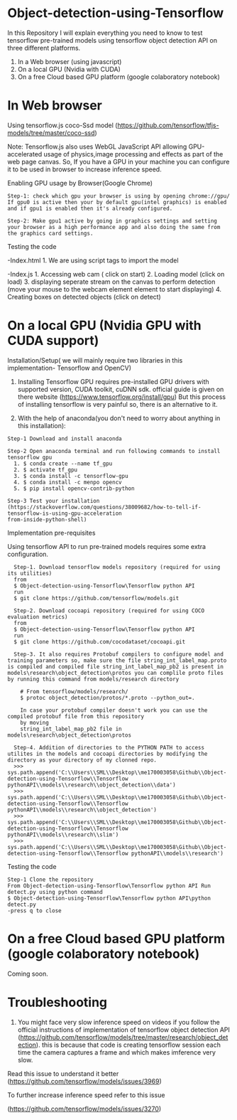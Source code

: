 # Object-detection-using-Tensorflow

In this Repository I will explain everything you need to know to test tensorflow pre-trained models using tensorflow object detection API on three different platforms.

1. In a Web browser (using javascript)  
2. On a local GPU (Nvidia with CUDA)
3. On a free Cloud based GPU platform (google colaboratory notebook)

# In Web browser

Using tensorflow.js coco-Ssd model (https://github.com/tensorflow/tfjs-models/tree/master/coco-ssd)

  Note: Tensorflow.js also uses WebGL JavaScript API allowing GPU-accelerated usage of physics,image processing and effects as part of    the web page canvas.
  So, If you have a GPU in your machine you can configure it to be used in browser to increase inference speed.

  Enabling GPU usage by Browser(Google Chrome)

    Step-1: check which gpu your browser is using by opening chrome://gpu/
    If gpu0 is active then your by default gpu(intel graphics) is enabled and if gpu1 is enabled then it's already configured.

    Step-2: Make gpu1 active by going in graphics settings and setting your browser as a high performance app and also doing the same from the graphics card settings.

  Testing the code

  -Index.html
    1. We are using script tags to import the model

  -Index.js
    1. Accessing web cam ( click on start)
    2. Loading model (click on load)
    3. displaying seperate stream on the canvas to perform detection (move your mouse to the webcam element element to start displaying)
    4. Creating boxes on detected objects (click on detect)


# On a local GPU (Nvidia GPU with CUDA support)

  Installation/Setup( we will mainly require two libraries in this implementation- Tensorflow and OpenCV)

   1. Installing Tensorflow GPU requires pre-installed GPU drivers with supported version, CUDA toolkit, cuDNN sdk.
        official guide is given on there website (https://www.tensorflow.org/install/gpu)
        But this process of installing tensorflow is very painful so, there is an alternative to it.

   2. With the help of anaconda(you don't need to worry about anything in this installation):

    Step-1 Download and install anaconda

    Step-2 Open anaconda terminal and run following commands to install tensorflow gpu
      1. $ conda create --name tf_gpu
      2. $ activate tf_gpu
      3. $ conda install -c tensorflow-gpu
      4. $ conda install -c menpo opencv
      5. $ pip install opencv-contrib-python

    Step-3 Test your installation (https://stackoverflow.com/questions/38009682/how-to-tell-if-tensorflow-is-using-gpu-acceleration
    from-inside-python-shell)

  Implementation pre-requisites 

   Using tensorflow API to run pre-trained models requires some extra configuration.
   
      Step-1. Download tensorflow models repository (required for using its utilities)
      from 
      $ Object-detection-using-Tensorflow\Tensorflow python API
      run 
      $ git clone https://github.com/tensorflow/models.git
      
      Step-2. Download cocoapi repository (required for using COCO evaluation metrics)
      from 
      $ Object-detection-using-Tensorflow\Tensorflow python API
      run
      $ git clone https://github.com/cocodataset/cocoapi.git
      
      Step-3. It also requires Protobuf compilers to configure model and training parameters so, make sure the file string_int_label_map.proto is compiled and compiled file string_int_label_map_pb2 is present in models\research\object_detection\protos you can complile proto files by running this command from models/research directory

        # From tensorflow/models/research/
        $ protoc object_detection/protos/*.proto --python_out=.

        In case your protobuf compiler doesn't work you can use the compiled protobuf file from this repository 
        by moving 
        string_int_label_map_pb2 file in models\research\object_detection\protos

      Step-4. Addition of directories to the PYTHON PATH to access utilites in the models and cocoapi directories by modifying the directory as your directory of my clonned repo.
      >>> sys.path.append('C:\\Users\\SML\\Desktop\\me170003058\Github\\Object-detection-using-Tensorflow\\Tensorflow pythonAPI\\models\\research\\object_detection\\data')
      >>> sys.path.append('C:\\Users\\SML\\Desktop\\me170003058\Github\\Object-detection-using-Tensorflow\\Tensorflow pythonAPI\\models\\research\\object_detection')
      >>> sys.path.append('C:\\Users\\SML\\Desktop\\me170003058\Github\\Object-detection-using-Tensorflow\\Tensorflow pythonAPI\\models\\research\\slim')
      >>> sys.path.append('C:\\Users\\SML\\Desktop\\me170003058\Github\\Object-detection-using-Tensorflow\\Tensorflow pythonAPI\\models\\research')
   
   Testing the code 
   
    Step-1 Clone the repository
    From Object-detection-using-Tensorflow\Tensorflow python API Run detect.py using python command
    $ Object-detection-using-Tensorflow\Tensorflow python API\python detect.py
    -press q to close
   
   # On a free Cloud based GPU platform (google colaboratory notebook)
   
   Coming soon.
   
   # Troubleshooting 
   
   1. You might face very slow inference speed on videos if you follow the official instructions of implementation of tensorflow object      detection API (https://github.com/tensorflow/models/tree/master/research/object_detection).
     this is because that code is creating tensorflow session each time the camera captures a frame and which makes imference very slow.
     
   Read this issue to understand it better (https://github.com/tensorflow/models/issues/3969)
   
   To further increase inference speed refer to this issue
   
   (https://github.com/tensorflow/models/issues/3270)
    


